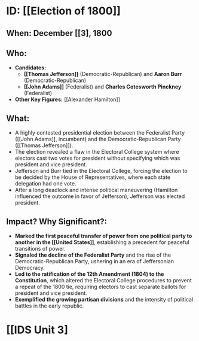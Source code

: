 # ID: [[Election of 1800]] 
## When: December [[3], 1800

## Who: 
- **Candidates:** 
    - **[[Thomas Jefferson]]** (Democratic-Republican) and **Aaron Burr** (Democratic-Republican)
    - **[[John Adams]]** (Federalist) and **Charles Cotesworth Pinckney** (Federalist)
- **Other Key Figures:** [[Alexander Hamilton]]

## What: 
- A highly contested presidential election between the Federalist Party ([[John Adams]], incumbent) and the Democratic-Republican Party ([[Thomas Jefferson]]). 
- The election revealed a flaw in the Electoral College system where electors cast two votes for president without specifying which was president and vice president.
- Jefferson and Burr tied in the Electoral College, forcing the election to be decided by the House of Representatives, where each state delegation had one vote.
- After a long deadlock and intense political maneuvering (Hamilton influenced the outcome in favor of Jefferson), Jefferson was elected president.

## Impact? Why Significant?: 
- **Marked the first peaceful transfer of power from one political party to another in the [[United States]]**, establishing a precedent for peaceful transitions of power.
- **Signaled the decline of the Federalist Party** and the rise of the Democratic-Republican Party, ushering in an era of Jeffersonian Democracy.
- **Led to the ratification of the 12th Amendment (1804) to the Constitution**, which altered the Electoral College procedures to prevent a repeat of the 1800 tie, requiring electors to cast separate ballots for president and vice president. 
- **Exemplified the growing partisan divisions** and the intensity of political battles in the early republic. 

# [[IDS Unit 3]
